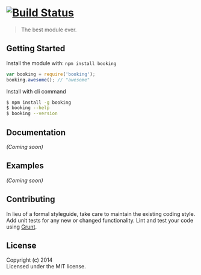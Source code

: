 #  [![Build Status](https://secure.travis-ci.org//booking.png?branch=master)](http://travis-ci.org//booking)

> The best module ever.


## Getting Started

Install the module with: `npm install booking`

```js
var booking = require('booking');
booking.awesome(); // "awesome"
```

Install with cli command

```sh
$ npm install -g booking
$ booking --help
$ booking --version
```




## Documentation

_(Coming soon)_


## Examples

_(Coming soon)_


## Contributing

In lieu of a formal styleguide, take care to maintain the existing coding style. Add unit tests for any new or changed functionality. Lint and test your code using [Grunt](http://gruntjs.com).


## License

Copyright (c) 2014   
Licensed under the MIT license.
